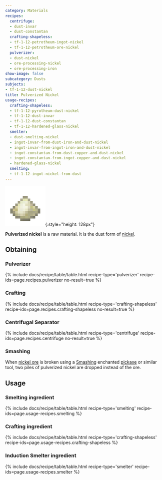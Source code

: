 ```yaml
---
category: Materials
recipes:
  centrifuge:
  - dust-invar
  - dust-constantan
  crafting-shapeless:
  - tf-1-12-petrotheum-ingot-nickel
  - tf-1-12-petrotheum-ore-nickel
  pulverizer:
  - dust-nickel
  - ore-processing-nickel
  - ore-processing-iron
show-image: false
subcategory: Dusts
subjects:
- tf-1-12-dust-nickel
title: Pulverized Nickel
usage-recipes:
  crafting-shapeless:
  - tf-1-12-pyrotheum-dust-nickel
  - tf-1-12-dust-invar
  - tf-1-12-dust-constantan
  - tf-1-12-hardened-glass-nickel
  smelter:
  - dust-smelting-nickel
  - ingot-invar-from-dust-iron-and-dust-nickel
  - ingot-invar-from-ingot-iron-and-dust-nickel
  - ingot-constantan-from-dust-copper-and-dust-nickel
  - ingot-constantan-from-ingot-copper-and-dust-nickel
  - hardened-glass-nickel
  smelting:
  - tf-1-12-ingot-nickel-from-dust
---
```


![Pulverized nickel](/assets/images/docs/1.12/thermal-foundation/dust-nickel.png){:style="height: 128px"}


**Pulverized nickel** is a raw material. It is the dust form of
[nickel](../nickel-ingot/).


Obtaining
---------

### Pulverizer
{% include docs/recipe/table/table.html recipe-type='pulverizer' recipe-ids=page.recipes.pulverizer no-result=true %}

### Crafting
{% include docs/recipe/table/table.html recipe-type='crafting-shapeless' recipe-ids=page.recipes.crafting-shapeless no-result=true %}

### Centrifugal Separator
{% include docs/recipe/table/table.html recipe-type='centrifuge' recipe-ids=page.recipes.centrifuge no-result=true %}

### Smashing
When [nickel ore](../nickel-ore/) is broken using a
[Smashing](../../cofh-core/smashing/) enchanted
[pickaxe](https://minecraft.gamepedia.com/Pickaxe) or similar tool, two piles of
pulverized nickel are dropped instead of the ore.


Usage
-----

### Smelting ingredient
{% include docs/recipe/table/table.html recipe-type='smelting' recipe-ids=page.usage-recipes.smelting %}

### Crafting ingredient
{% include docs/recipe/table/table.html recipe-type='crafting-shapeless' recipe-ids=page.usage-recipes.crafting-shapeless %}

### Induction Smelter ingredient
{% include docs/recipe/table/table.html recipe-type='smelter' recipe-ids=page.usage-recipes.smelter %}

